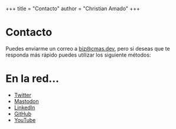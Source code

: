 +++
title = "Contacto"
author = "Christian Amado"
+++

# Contacto
Puedes enviarme un correo a biz@cmas.dev, pero si deseas que te responda más rápido puedes utilizar los siguiente métodos:


# En la red...
- [Twitter](https://x.com/christianamado/)
- [Mastodon](https://mastodon.social/@cmasdev)
- [LinkedIn](https://www.linkedin.com/in/christianamado/)
- [GitHub](https://github.com/cmasdev/)
- [YouTube](https://www.youtube.com/@cmasdev)
  